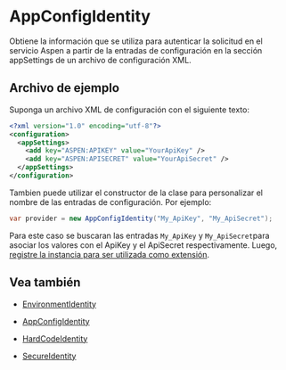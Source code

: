 # AppConfigIdentity

Obtiene la información que se utiliza para autenticar la solicitud en el servicio Aspen a partir de la entradas de configuración en la sección appSettings de un archivo de configuración XML.

## Archivo de ejemplo

Suponga un archivo XML de configuración con el siguiente texto:

```xml
<?xml version="1.0" encoding="utf-8"?>
<configuration>
  <appSettings>
    <add key="ASPEN:APIKEY" value="YourApiKey" />
	<add key="ASPEN:APISECRET" value="YourApiSecret" />
  </appSettings>
</configuration>
```

Tambien puede utilizar el constructor de la clase para personalizar el nombre de las entradas de configuración. Por ejemplo:

```c#
var provider = new AppConfigIdentity("My_ApiKey", "My_ApiSecret");
```

Para este caso se buscaran las entradas `My_ApiKey` y `My_ApiSecret`para asociar los valores con el ApiKey y el ApiSecret respectivamente. Luego, [registre la instancia para ser utilizada como extensión](ServiceLocator.md).


## Vea también
 
- [EnvironmentIdentity](EnvironmentIdentity.md)

- [AppConfigIdentity](AppConfigIdentity.md)

- [HardCodeIdentity](HardCodeIdentity.md)

- [SecureIdentity](SecureIdentity.md)

